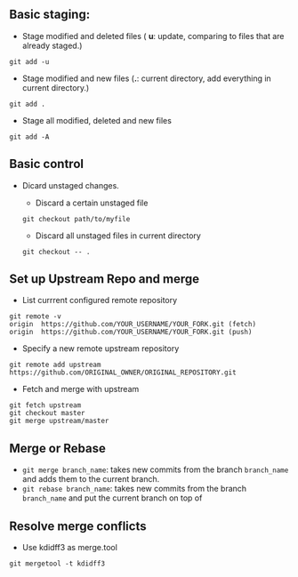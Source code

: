 ## Basic staging:
- Stage modified and deleted files ( __u__: update, comparing to files that are already staged.)
```
git add -u
```
- Stage modified and new files (__.__: current directory, add everything in current directory.)
```
git add .
```
- Stage all modified, deleted and new files
```
git add -A
```


## Basic control
- Dicard unstaged changes.

  - Discard a certain unstaged file
  ```
  git checkout path/to/myfile
  ```
  - Discard all unstaged files in current directory
  ```
  git checkout -- .
  ```

## Set up Upstream Repo and merge

- List currrent configured remote repository
```
git remote -v
origin  https://github.com/YOUR_USERNAME/YOUR_FORK.git (fetch)
origin  https://github.com/YOUR_USERNAME/YOUR_FORK.git (push)
```
- Specify a new remote upstream repository
```
git remote add upstream https://github.com/ORIGINAL_OWNER/ORIGINAL_REPOSITORY.git
```

- Fetch and merge with upstream
```
git fetch upstream
git checkout master
git merge upstream/master
```

## Merge or Rebase
- `git merge branch_name`: takes new commits from the branch `branch_name` and adds them to the current branch.
- `git rebase branch_name`: takes new commits from the branch `branch_name` and put the current branch on top of  

## Resolve merge conflicts
- Use kdidff3 as merge.tool
```
git mergetool -t kdidff3
```
